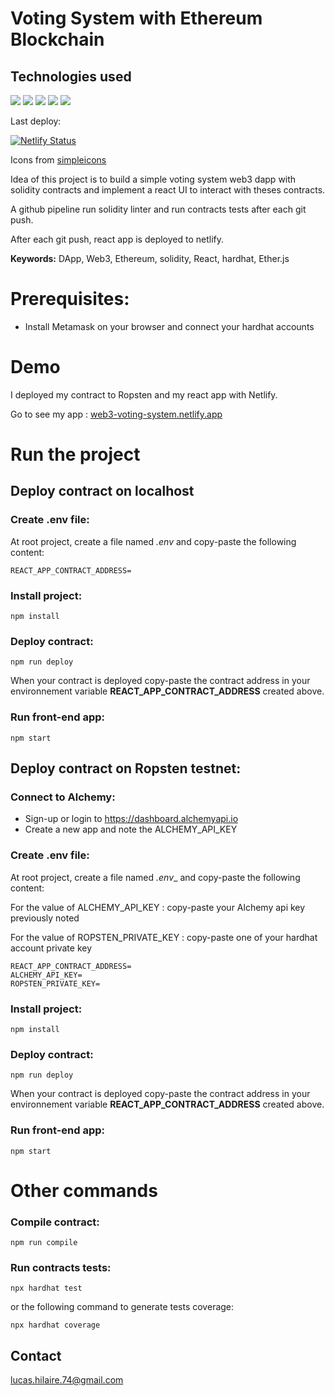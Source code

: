 # Voting System with Ethereum Blockchain

## Technologies used

![](https://img.shields.io/badge/-Solidity-000000?style=for-the-badge&logo=Solidity&logoColor=fff)
![](https://img.shields.io/badge/-React-2496ED?style=for-the-badge&logo=React&logoColor=fff)
![](https://img.shields.io/badge/-Netlifly-007ACC?style=for-the-badge&logo=netlify&logoColor=fff)
![](https://img.shields.io/badge/-Hardhat-F8F8F5?style=for-the-badge)
![](https://img.shields.io/badge/-Ethereum-0000ff?style=for-the-badge&logo=Ethereum&logoColor=fff)

Last deploy:

[![Netlify Status](https://api.netlify.com/api/v1/badges/b24290b8-ac4f-4fe8-9415-15adf78011cc/deploy-status)](https://app.netlify.com/sites/web3-voting-system/deploys)

Icons from [simpleicons](https://simpleicons.org/)

Idea of this project is to build a simple voting system web3 dapp with solidity contracts and implement a react UI to interact with theses contracts.

A github pipeline run solidity linter and run contracts tests after each git push.

After each git push, react app is deployed to netlify.

**Keywords:** DApp, Web3, Ethereum, solidity, React, hardhat, Ether.js

# Prerequisites:

- Install Metamask on your browser and connect your hardhat accounts

# Demo

I deployed my contract to Ropsten and my react app with Netlify.

Go to see my app : [web3-voting-system.netlify.app]()

# Run the project

## Deploy contract on localhost

### Create .env file:

At root project, create a file named _.env_ and copy-paste the following content:

```
REACT_APP_CONTRACT_ADDRESS=
```

### Install project:

```
npm install
```

### Deploy contract:

```
npm run deploy
```

When your contract is deployed copy-paste the contract address in your environnement variable **REACT_APP_CONTRACT_ADDRESS** created above.

### Run front-end app:

```
npm start
```

## Deploy contract on Ropsten testnet:

### Connect to Alchemy:

- Sign-up or login to <https://dashboard.alchemyapi.io>
- Create a new app and note the ALCHEMY_API_KEY

### Create .env file:

At root project, create a file named _.env_\_ and copy-paste the following content:

For the value of ALCHEMY_API_KEY : copy-paste your Alchemy api key previously noted

For the value of ROPSTEN_PRIVATE_KEY : copy-paste one of your hardhat account private key

```
REACT_APP_CONTRACT_ADDRESS=
ALCHEMY_API_KEY=
ROPSTEN_PRIVATE_KEY=
```

### Install project:

```
npm install
```

### Deploy contract:

```
npm run deploy
```

When your contract is deployed copy-paste the contract address in your environnement variable **REACT_APP_CONTRACT_ADDRESS** created above.

### Run front-end app:

```
npm start
```

# Other commands

### Compile contract:

```
npm run compile
```

### Run contracts tests:

```
npx hardhat test
```

or the following command to generate tests coverage:

```
npx hardhat coverage
```

## Contact

<lucas.hilaire.74@gmail.com>
